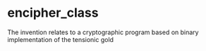 # encipher_class
The invention relates to a cryptographic program based on binary implementation of the tensionic gold
